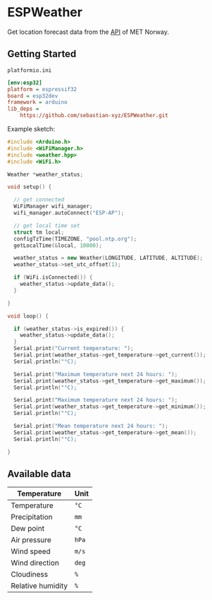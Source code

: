 # ESPWeather

Get location forecast data from the [API](https://api.met.no/weatherapi/locationforecast/2.0/documentation) of MET Norway.

## Getting Started

`platformio.ini`
```ini
[env:esp32]
platform = espressif32
board = esp32dev
framework = arduino
lib_deps = 
	https://github.com/sebastian-xyz/ESPWeather.git
```


Example sketch:
```cpp
#include <Arduino.h>
#include <WiFiManager.h>
#include <weather.hpp>
#include <WiFi.h>

Weather *weather_status;

void setup() {

  // get connected
  WiFiManager wifi_manager;
  wifi_manager.autoConnect("ESP-AP");

  // get local time set
  struct tm local;
  configTzTime(TIMEZONE, "pool.ntp.org");
  getLocalTime(&local, 10000);

  weather_status = new Weather(LONGITUDE, LATITUDE, ALTITUDE);
  weather_status->set_utc_offset(1);

  if (WiFi.isConnected()) {
    weather_status->update_data();
  }

}

void loop() {

  if (weather_status->is_expired()) {
    weather_status->update_data();
  }
  Serial.print("Current temperature: ");
  Serial.print(weather_status->get_temperature->get_current());
  Serial.println("°C);

  Serial.print("Maximum temperature next 24 hours: ");
  Serial.print(weather_status->get_temperature->get_maximum());
  Serial.println("°C);

  Serial.print("Maximum temperature next 24 hours: ");
  Serial.print(weather_status->get_temperature->get_minimum());
  Serial.println("°C);

  Serial.print("Mean temperature next 24 hours: ");
  Serial.print(weather_status->get_temperature->get_mean());
  Serial.println("°C);

}
```

## Available data

|Temperature| Unit |
| --- | --- |
| Temperature | `°C` |
| Precipitation | `mm` |
| Dew point | `°C` |
| Air pressure | `hPa` |
| Wind speed | `m/s` |
| Wind direction | `deg` |
| Cloudiness | `%` |
| Relative humidity | `%` |


